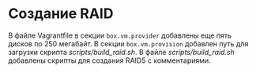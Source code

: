 # **Создание RAID**

В файле Vagrantfile в секции `box.vm.provider` добавлены еще пять дисков по 250 мегабайт.
В секции `box.vm.provision` добавлен путь для загрузки скрипта *scripts/build_raid.sh*.
В файле *scripts/build_raid.sh* добавлены скрипты для создания RAID5 с комментариями.
